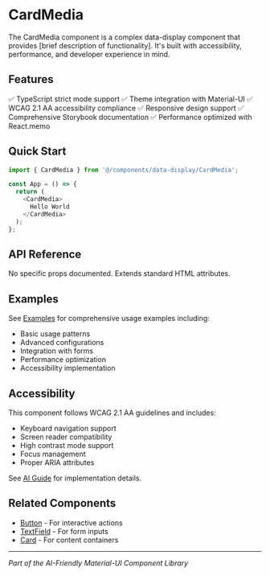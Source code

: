 # CardMedia

The CardMedia component is a complex data-display component that provides [brief description of functionality]. It's built with accessibility, performance, and developer experience in mind.

## Features

✅ TypeScript strict mode support
✅ Theme integration with Material-UI
✅ WCAG 2.1 AA accessibility compliance
✅ Responsive design support
✅ Comprehensive Storybook documentation
✅ Performance optimized with React.memo

## Quick Start

```typescript
import { CardMedia } from '@/components/data-display/CardMedia';

const App = () => {
  return (
    <CardMedia>
      Hello World
    </CardMedia>
  );
};
```

## API Reference

No specific props documented. Extends standard HTML attributes.

## Examples

See [Examples](CardMedia.examples.md) for comprehensive usage examples including:

- Basic usage patterns
- Advanced configurations
- Integration with forms
- Performance optimization
- Accessibility implementation

## Accessibility

This component follows WCAG 2.1 AA guidelines and includes:

- Keyboard navigation support
- Screen reader compatibility
- High contrast mode support
- Focus management
- Proper ARIA attributes

See [AI Guide](CardMedia.ai-guide.md) for implementation details.

## Related Components

- [Button](../Button/README.md) - For interactive actions
- [TextField](../../forms/TextField/README.md) - For form inputs
- [Card](../../data-display/Card/README.md) - For content containers

---

*Part of the AI-Friendly Material-UI Component Library*
